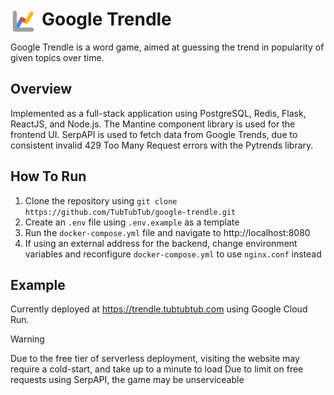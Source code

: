 
<h1>
    <img src="frontend/public/icon.svg"
    width="40"
    height="40"
    style="float:left; margin-right: 10px;"
    >
    Google Trendle
</h1>


Google Trendle is a word game, aimed at guessing the trend in popularity of given topics over time.

## Overview
Implemented as a full-stack application using PostgreSQL, Redis, Flask, ReactJS, and Node.js. The Mantine component library is used for the frontend UI. SerpAPI is used to fetch data from Google Trends, due to consistent invalid 429 Too Many Request errors with the Pytrends library.

## How To Run
1. Clone the repository using ```git clone https://github.com/TubTubTub/google-trendle.git```
2. Create an ```.env``` file using ```.env.example``` as a template
3. Run the ```docker-compose.yml``` file and navigate to http://localhost:8080
4. If using an external address for the backend, change environment variables and reconfigure ```docker-compose.yml``` to use ```nginx.conf``` instead

## Example
Currently deployed at https://trendle.tubtubtub.com using Google Cloud Run.

> [!WARNING]
> Due to the free tier of serverless deployment, visiting the website may require a cold-start, and take up to a minute to load
> Due to limit on free requests using SerpAPI, the game may be unserviceable